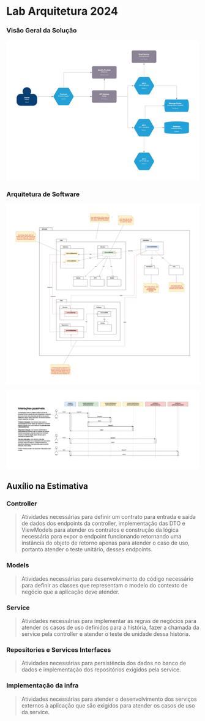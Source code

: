# Lab Arquitetura 2024

### Visão Geral da Solução

![Visão Geral](docs/c4-model.jpg)


### Arquitetura de Software

![Modelo](docs/arquitetura-software.jpg)

![Diagrama de Interação](docs/diagrama-interacao.jpg)

## Auxílio na Estimativa

### Controller
> Atividades necessárias para definir um contrato para entrada e saída de dados dos endpoints da controller, implementação das DTO e ViewModels para atender os contratos e construção da lógica necessária para expor o endpoint funcionando retornando uma instância do objeto de retorno apenas para atender o caso de uso, portanto atender o teste unitário, desses endpoints.

### Models
> Atividades necessárias para desenvolvimento do código necessário para definir as classes que representam o modelo do contexto de negócio que a aplicação deve atender.

### Service
> Atividades necessárias para implementar as regras de negócios para atender os casos de uso definidos para a história, fazer a chamada da service pela controller e atender o teste de unidade dessa história.

### Repositories e Services Interfaces
> Atividades necessárias para persistência dos dados no banco de dados e implementação dos repositórios exigidos pela service.

### Implementação da infra
> Atividades necessárias para atender o desenvolvimento dos serviços externos à aplicação que são exigidos para atender os casos de uso da service.
